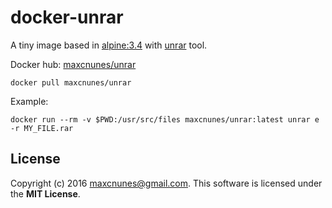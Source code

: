 # docker-unrar

A tiny image based in [alpine:3.4](https://hub.docker.com/_/alpine/) with [unrar](https://pkgs.alpinelinux.org/package/v3.4/main/x86_64/unrar) tool.

Docker hub: [maxcnunes/unrar](https://hub.docker.com/r/maxcnunes/unrar/)

```shell
docker pull maxcnunes/unrar
```

Example:

```shell
docker run --rm -v $PWD:/usr/src/files maxcnunes/unrar:latest unrar e -r MY_FILE.rar
```

## License

Copyright (c) 2016 maxcnunes@gmail.com. This software is licensed under the **MIT License**.
